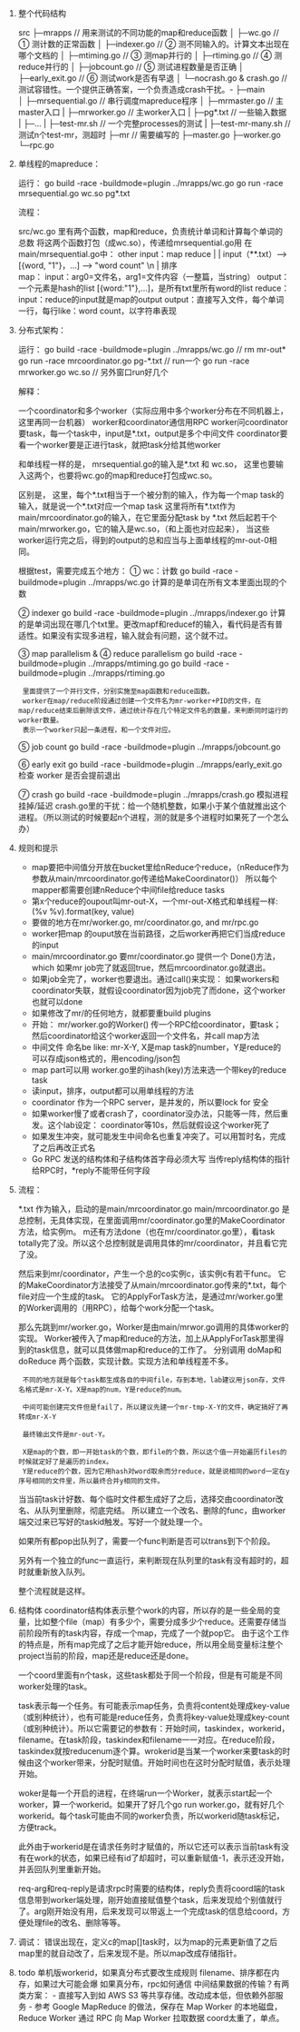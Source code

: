 1. 整个代码结构

    src 
    ├─mrapps  // 用来测试的不同功能的map和reduce函数
    │   ├─wc.go  // ① 测计数的正常函数
    │   ├─indexer.go  // ② 测不同输入的。计算文本出现在哪个文档的
    │   ├─mtiming.go // ③ 测map并行的
    │   ├─rtiming.go // ④ 测reduce并行的
    │   ├─jobcount.go // ⑤ 测试进程数量是否正确
    │   ├─early_exit.go // ⑥ 测试work是否有早退
    │   └─nocrash.go & crash.go // 测试容错性。一个提供正确答案，一个负责造成crash干扰。-
    ├─main  
    │   ├─mrsequential.go  //  串行调度mapreduce程序
    │   ├─mrmaster.go //  主master入口
    |   ├─mrworker.go // 主worker入口
    |   ├─pg*.txt  // 一些输入数据
    |   ├─...
    |   ├─test-mr.sh // 一个完整processes的测试
    |   ├─test-mr-many.sh // 测试n个test-mr，测超时
    ├─mr  // 需要编写的
        ├─master.go
        ├─worker.go
        └─rpc.go


2. 单线程的mapreduce：

    运行：
    go build -race -buildmode=plugin ../mrapps/wc.go
    go run -race mrsequential.go wc.so pg*.txt
    
    流程：

    src/wc.go 里有两个函数，map和reduce，负责统计单词和计算每个单词的总数
    将这两个函数打包（成wc.so），传递给mrsequential.go用
    在main/mrsequential.go中：
                other input：map           reduce
                               |             |
    input（**.txt）——>[{word, "1"}，...]        ——> "word count" \n
                                        |
                                      排序  
    map：
        input：arg0=文件名，arg1=文件内容（一整篇，当string）
        output：一个元素是hash的list [{word:"1"},...]，是所有txt里所有word的list
    reduce：
        input：reduce的input就是map的output
        output：直接写入文件，每个单词一行，每行like：word count，以字符串表现



3. 分布式架构：

    运行：
        go build -race -buildmode=plugin ../mrapps/wc.go
        // rm mr-out*
        go run -race mrcoordinator.go pg-*.txt // run一个
        go run -race mrworker.go wc.so // 另外窗口run好几个

    解释：

    一个coordinator和多个worker（实际应用中多个worker分布在不同机器上，这里再同一台机器）
    worker和coordinator通信用RPC
    worker问coordinator要task，每一个task中，input是*.txt，output是多个中间文件
    coordinator要看一个worker要是正进行task，就把task分给其他worker

    和单线程一样的是，
    mrsequential.go的输入是*.txt 和 wc.so，
    这里也要输入这两个，也要将wc.go的map和reduce打包成wc.so。

    区别是，
    这里，每个*.txt相当于一个被分割的输入，作为每一个map task的输入，就是说一个*.txt对应一个map task
    这里将所有*.txt作为main/mrcoordinator.go的输入，在它里面分配task by *.txt
    然后起若干个main/mrworker.go，它的输入是wc.so，（和上面也对应起来），
    当这些worker运行完之后，得到的output的总和应当与上面单线程的mr-out-0相同。

    根据test，需要完成五个地方：
    ① wc：计数
        go build -race -buildmode=plugin ../mrapps/wc.go
        计算的是单词在所有文本里面出现的个数

    ② indexer
        go build -race -buildmode=plugin ../mrapps/indexer.go
        计算的是单词出现在哪几个txt里。更改mapf和reducef的输入，看代码是否有普适性。如果没有实现多进程，输入就会有问题，这个就不过。

    ③ map parallelism & ④ reduce parallelism
        go build -race -buildmode=plugin ../mrapps/mtiming.go
        go build -race -buildmode=plugin ../mrapps/rtiming.go

        里面提供了一个并行文件，分别实施至map函数和reduce函数。
        worker在map/reduce阶段通过创建一个文件名为mr-worker+PID的文件，在map/reduce结束后删除该文件，通过统计存在几个特定文件名的数量，来判断同时运行的worker数量。
        表示一个worker只起一条进程，和一个文件对应。

    ⑤ job count
        go build -race -buildmode=plugin ../mrapps/jobcount.go
    
    ⑥ early exit
        go build -race -buildmode=plugin ../mrapps/early_exit.go
        检查 worker 是否会提前退出

    ⑦ crash 
        go build -race -buildmode=plugin ../mrapps/crash.go
        模拟进程挂掉/延迟
        crash.go里的干扰：给一个随机整数，如果小于某个值就推出这个进程。（所以测试的时候要起n个进程，测的就是多个进程时如果死了一个怎么办）
        

4. 规则和提示

    - map要把中间值分开放在bucket里给nReduce个reduce，（nReduce作为参数从main/mrcoordinator.go传递给MakeCoordinator()）
        所以每个mapper都需要创建nReduce个中间file给reduce tasks
    - 第x个reduce的oupout叫mr-out-X，一个mr-out-X格式和单线程一样:(%v %v).format(key, value)
    - 要做的地方在mr/worker.go, mr/coordinator.go, and mr/rpc.go
    - worker把map 的ouput放在当前路径，之后worker再把它们当成reduce的input
    - main/mrcoordinator.go 要mr/coordinator.go 提供一个 Done()方法，
        which 如果mr job完了就返回true，然后mrcoordinator.go就退出。
    - 如果job全完了，worker也要退出。通过call()来实现：
        如果workers和coordinator失联，就假设coordinator因为job完了而done，这个worker也就可以done
    - 如果修改了mr/的任何地方，就都要重build plugins
    - 开始：
        mr/worker.go的Worker() 传一个RPC给coordinator，要task；
        然后coordinator给这个worker返回一个文件名，并call map方法
    - 中间文件
        命名be like: mr-X-Y, X是map task的number，Y是reduce的
        可以存成json格式的，用encoding/json包
    - map part可以用 worker.go里的ihash(key)方法来选一个带key的reduce task
    - 读input，排序，output都可以用单线程的方法
    - coordinator 作为一个RPC server，是并发的，所以要lock for 安全
    - 如果worker慢了或者crash了，coordinator没办法，只能等一阵，然后重发。这个lab设定：
        coordinator等10s，然后就假设这个worker死了
    - 如果发生冲突，就可能发生中间命名也重复冲突了。可以用暂时名，完成了之后再改正式名
    - Go RPC
        发送的结构体和子结构体首字母必须大写
        当传reply结构体的指针给RPC时，*reply不能带任何字段


5. 流程：

    *.txt 作为输入，启动的是main/mrcoordinator.go
    main/mrcoordinator.go 是总控制，无具体实现，在里面调用mr/coordinator.go里的MakeCoordinator方法，给实例m。
    m还有方法done（也在mr/coordinator.go里），看task totally完了没。所以这个总控制就是调用具体的mr/coordinator，并且看它完了没。

    然后来到mr/coordinator，产生一个总的co实例c，该实例c有若干func。
    它的MakeCoordinator方法接受了从main/mrcoordinator.go传来的*.txt，每个file对应一个生成的task。
    它的ApplyForTask方法，是通过mr/worker.go里的Worker调用的（用RPC），给每个work分配一个task。

    那么先跳到mr/worker.go，Worker是由main/mrwor.go调用的具体worker的实现。
    Worker被传入了map和reduce的方法，加上从ApplyForTask那里得到的task信息，就可以具体做map和reduce的工作了。
    分别调用 doMap和doReduce 两个函数，实现计数。实现方法和单线程差不多。

        不同的地方就是每个task都生成各自的中间file，存到本地，lab建议用json存，文件名格式是mr-X-Y。X是map的num，Y是reduce的num。

        中间可能创建完文件但是fail了，所以建议先建一个mr-tmp-X-Y的文件，确定搞好了再转成mr-X-Y

        最终输出文件是mr-out-Y。

        X是map的个数，即一开始task的个数，即file的个数，所以这个值一开始遍历files的时候就定好了是遍历的index。
        Y是reduce的个数，因为它用hash对word取余而分reduce，就是说相同的word一定在y序号相同的文件里，所以最终合并y相同的文件。

    当当前task计好数、每个临时文件都生成好了之后，选择交由coordinator改名、从队列里删除，彻底完结。
    所以建立一个改名、删除的func，由worker端交过来已写好的taskid触发。写好一个就处理一个。

    如果所有都pop出队列了，需要一个func判断是否可以trans到下个阶段。

    另外有一个独立的func一直运行，来判断现在队列里的task有没有超时的，超时就重新放入队列。

    整个流程就是这样。


6. 结构体
    coordinator结构体表示整个work的内容，所以存的是一些全局的变量，比如整个file（map）有多少个，需要分成多少个reduce。还需要存储当前阶段所有的task内容，存成一个map，完成了一个就pop它。
    由于这个工作的特点是，所有map完成了之后才能开始reduce，所以用全局变量标注整个project当前的阶段，map还是reduce还是done。

    一个coord里面有n个task，这些task都处于同一个阶段，但是有可能是不同worker处理的task。

    task表示每一个任务。有可能表示map任务，负责将content处理成key-value（或别种统计），也有可能是reduce任务，负责将key-value处理成key-count（或别种统计）。所以它需要记的参数有：开始时间，taskindex，workerid，filename。在task阶段，taskindex和filename一一对应。在reduce阶段，taskindex就按reducenum逐个算。wrokerid是当某一个worker来要task的时候由这个worker带来，分配时赋值。开始时间也在这时分配时赋值，表示处理开始。

    woker是每一个开启的进程，在终端run一个Worker，就表示start起一个worker，算一个workerid。如果开了好几个go run worker.go，就有好几个workerid。每个task可能由不同的worker负责，所以workerid随task标记，方便track。

    此外由于workerid是在请求任务时才赋值的，所以它还可以表示当前task有没有在work的状态，如果已经有id了却超时，可以重新赋值-1，表示还没开始，并丢回队列里重新开始。

    req-arg和req-reply是请求rpc时需要的结构体，reply负责将coord端的task信息带到worker端处理，刚开始直接赋值整个task，后来发现给个别值就行了。arg刚开始没有用，后来发现可以带返上一个完成task的信息给coord，方便处理file的改名、删除等等。

7. 调试：
    错误出现在，定义c的map[]task时，以为map的元素更新值了之后map里的就自动改了，后来发现不是。所以map改成存储指针。

8. todo
    单机版workerid，如果真分布式要改生成规则
    filename、排序都在内存，如果过大可能会爆
    如果真分布，rpc如何通信
    中间结果数据的传输？有两类方案：
        - 直接写入到如 AWS S3 等共享存储。改动成本低，但依赖外部服务
        - 参考 Google MapReduce 的做法，保存在 Map Worker 的本地磁盘，Reduce Worker 通过 RPC 向 Map Worker 拉取数据
    coord太重了，单点。